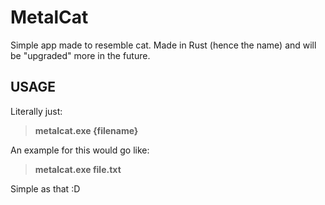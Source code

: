# MetalCat
Simple app made to resemble cat. Made in Rust (hence the name) and will be "upgraded" more in the future.

## USAGE
Literally just:

> **metalcat.exe {filename}**

An example for this would go like:

> **metalcat.exe file.txt**

Simple as that :D
